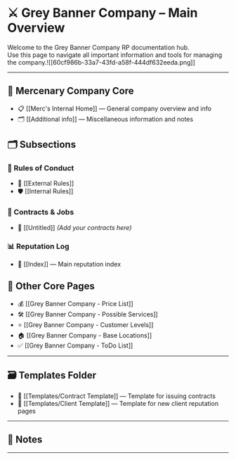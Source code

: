 # ⚔️ Grey Banner Company – Main Overview

Welcome to the Grey Banner Company RP documentation hub.  
Use this page to navigate all important information and tools for managing the company.![[60cf986b-33a7-43fd-a58f-444df632eeda.png]]

---

## 🏢 Mercenary Company Core

- 📋 [[Merc's Internal Home]] — General company overview and info  
- 🗂️ [[Additional info]] — Miscellaneous information and notes

## 🗂️ Subsections

### 📜 Rules of Conduct  
- 📃 [[External Rules]]  
- 🛡️ [[Internal Rules]]

### 📑 Contracts & Jobs  
- 📝 [[Untitled]] *(Add your contracts here)*

### 📊 Reputation Log  
- 📇 [[Index]] — Main reputation index  


## 📖 Other Core Pages

- 💰 [[Grey Banner Company - Price List]]  
- 🛠️ [[Grey Banner Company - Possible Services]]  
- ⭐ [[Grey Banner Company - Customer Levels]]  
- 🏠 [[Grey Banner Company - Base Locations]]  
- ✅ [[Grey Banner Company - ToDo List]]

---

## 🗃️ Templates Folder

- 📝 [[Templates/Contract Template]] — Template for issuing contracts  
- 👤 [[Templates/Client Template]] — Template for new client reputation pages

---

## 📝 Notes



---
